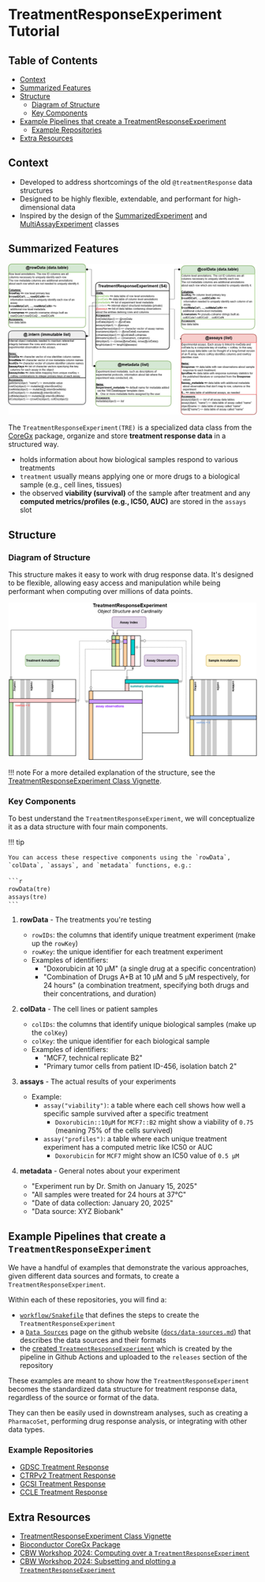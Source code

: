 # TreatmentResponseExperiment Tutorial

## Table of Contents

- [Context](#context)
- [Summarized Features](#summarized-features)
- [Structure](#structure)
    - [Diagram of Structure](#diagram-of-structure)
    - [Key Components](#key-components)
- [Example Pipelines that create a TreatmentResponseExperiment](#example-pipelines-that-create-a-treatmentresponseexperiment)
    - [Example Repositories](#example-repositories)
- [Extra Resources](#extra-resources)

## Context

- Developed to address shortcomings of the old `@treatmentResponse` data structures
- Designed to be highly flexible, extendable, and performant for high-dimensional data
- Inspired by the design of the [SummarizedExperiment](https://bioconductor.org/packages/release/bioc/html/SummarizedExperiment.html) and [MultiAssayExperiment](https://bioconductor.org/packages/release/bioc/html/MultiAssayExperiment.html) classes

## Summarized Features

![class diagram](./images/treatmentResponseExperiment-diagram-1.jpeg)

The `TreatmentResponseExperiment(TRE)` is a specialized data class from the
[CoreGx](https://bioconductor.org/packages/release/bioc/html/CoreGx.html) package,
organize and store **treatment response data** in a structured way.

- holds information about how biological samples respond to various treatments
- `treatment` usually means applying one or more drugs to a biological sample (e.g., cell lines, tissues)
- the observed **viability (survival)** of the sample after treatment and
  any **computed metrics/profiles (e.g., IC50, AUC)** are stored in the `assays` slot

## Structure

### Diagram of Structure

This structure makes it easy to work with drug response data.
It's designed to be flexible, allowing easy access and manipulation while being
performant when computing over millions of data points.

![structure diagram](./images/treatmentResponseExperiment-diagram-2.png)

!!! note
    For a more detailed explanation of the structure, see the
    [TreatmentResponseExperiment Class Vignette](https://bioconductor.org/packages/release/bioc/vignettes/CoreGx/inst/doc/TreatmentResponseExperiment.html).

### Key Components

To best understand the `TreatmentResponseExperiment`, we will conceptualize it
as a data structure with four main components.

!!! tip

    You can access these respective components using the `rowData`, `colData`, `assays`, and `metadata` functions, e.g.:
    
    ```r
    rowData(tre)
    assays(tre)
    ```

1. **rowData** - The treatments you're testing
    - `rowIDs`: the columns that identify unique treatment experiment (make up the `rowKey`)
    - `rowKey`: the unique identifier for each treatment experiment
    - Examples of identifiers:
        - "Doxorubicin at 10 µM" (a single drug at a specific concentration)
        - "Combination of Drugs A+B at 10 µM and 5 µM respectively, for 24 hours" (a combination treatment, specifying both drugs and their concentrations, and duration)

2. **colData** - The cell lines or patient samples
    - `colIDs`: the columns that identify unique biological samples (make up the `colKey`)
    - `colKey`: the unique identifier for each biological sample
    - Examples of identifiers:
        - "MCF7, technical replicate B2"
        - "Primary tumor cells from patient ID-456, isolation batch 2"

3. **assays** - The actual results of your experiments
    - Example:
        - `assay("viability")`: a table where each cell shows how well a specific sample survived after a specific treatment
            - `Doxorubicin::10µM` for `MCF7::B2` might show a viability of `0.75` (meaning 75% of the cells survived)
        - `assay("profiles")`: a table where each unique treatment experiment has a computed metric like IC50 or AUC
            - `Doxorubicin` for `MCF7` might show an IC50 value of `0.5 µM`

4. **metadata** - General notes about your experiment
    - "Experiment run by Dr. Smith on January 15, 2025"
    - "All samples were treated for 24 hours at 37°C"
    - "Date of data collection: January 20, 2025"
    - "Data source: XYZ Biobank"

## Example Pipelines that create a `TreatmentResponseExperiment`

We have a handful of examples that demonstrate the various approaches, given
different data sources and formats, to create a `TreatmentResponseExperiment`.

Within each of these repositories, you will find a:

- [`workflow/Snakefile`](https://github.com/BHKLAB-DataProcessing/gdsc-treatmentresponse-snakemake/blob/main/workflow/Snakefile) that defines the steps to create the `TreatmentResponseExperiment`
- a [`Data Sources`](https://github.com/BHKLAB-DataProcessing/gdsc-treatmentresponse-snakemake/blob/main/docs/data_sources.md) page on the github website ([`docs/data-sources.md`](https://github.com/BHKLAB-DataProcessing/gdsc-treatmentresponse-snakemake/blob/main/docs/data_sources.md)) that
describes the data sources and their formats
- the [created `TreatmentResponseExperiment`](https://github.com/BHKLAB-DataProcessing/ccle-treatmentresponse-snakemake/releases/tag/v0.7.0) which is created by the pipeline
in Github Actions and uploaded to the `releases` section of the repository

These examples are meant to show how the `TreatmentResponseExperiment` becomes
the standardized data structure for treatment response data, regardless of the
source or format of the data.

They can then be easily used in downstream analyses, such as creating a `PharmacoSet`,
performing drug response analysis, or integrating with other data types.

### Example Repositories

- [GDSC Treatment Response](https://github.com/BHKLAB-DataProcessing/gdsc-treatmentresponse-snakemake)
- [CTRPv2 Treatment Response](https://github.com/BHKLAB-DataProcessing/ctrpv2-treatmentresponse-snakemake)
- [GCSI Treatment Response](https://github.com/BHKLAB-DataProcessing/gcsi-treatmentresponse-snakemake)
- [CCLE Treatment Response](https://github.com/BHKLAB-DataProcessing/ccle-treatmentresponse-snakemake)

## Extra Resources

- [TreatmentResponseExperiment Class Vignette](https://bioconductor.org/packages/release/bioc/vignettes/CoreGx/inst/doc/TreatmentResponseExperiment.html)
- [Bioconductor CoreGx Package](https://bioconductor.org/packages/release/bioc/html/CoreGx.html)
- [CBW Workshop 2024: Computing over a `TreatmentResponseExperiment`](https://bhklab.github.io/CBWWorkshop2024/articles/Module2.html#computing-over-a-treatmentresponseexperiment)
- [CBW Workshop 2024: Subsetting and plotting a `TreatmentResponseExperiment`](https://bhklab.github.io/CBWWorkshop2024/articles/CurveFitting.html)
